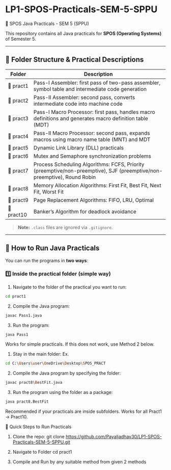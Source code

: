 # LP1-SPOS-Practicals-SEM-5-SPPU
🧪 SPOS Java Practicals - SEM 5 (SPPU)

This repository contains all Java practicals for **SPOS (Operating Systems)** of Semester 5.

---

## 📁 Folder Structure & Practical Descriptions

| Folder   | Description |
|----------|-------------|
| 📂 pract1   | Pass-I Assembler: first pass of two-pass assembler, symbol table and intermediate code generation |
| 📂 pract2   | Pass-II Assembler: second pass, converts intermediate code into machine code |
| 📂 pract3   | Pass-I Macro Processor: first pass, handles macro definitions and generates macro definition table (MDT) |
| 📂 pract4   | Pass-II Macro Processor: second pass, expands macros using macro name table (MNT) and MDT |
| 📂 pract5   | Dynamic Link Library (DLL) practicals |
| 📂 pract6   | Mutex and Semaphore synchronization problems |
| 📂 pract7   | Process Scheduling Algorithms: FCFS, Priority (preemptive/non-preemptive), SJF (preemptive/non-preemptive), Round Robin |
| 📂 pract8   | Memory Allocation Algorithms: First Fit, Best Fit, Next Fit, Worst Fit |
| 📂 pract9   | Page Replacement Algorithms: FIFO, LRU, Optimal |
| 📂 pract10  | Banker’s Algorithm for deadlock avoidance |

> **Note:** `.class` files are ignored via `.gitignore`.

---

## 🚀 How to Run Java Practicals

You can run the programs in **two ways**:

### 1️⃣ Inside the practical folder (simple way)
1. Navigate to the folder of the practical you want to run:
```bash
cd pract1
```
2. Compile the Java program:
```bash
javac Pass1.java
```

3. Run the program:
```bash
java Pass1
```

Works for simple practicals. If this does not work, use Method 2 below.

1. Stay in the main folder: Ex.
```bash
cd C:\Users\user\OneDrive\Desktop\SPOS_PRACT

```
2. Compile the Java program by specifying the folder:
```bash
javac pract8\BestFit.java
```

3. Run the program using the folder as a package:
```bash
java pract8.BestFit
```

Recommended if your practicals are inside subfolders. Works for all Pract1 → Pract10.


🔹 Quick Steps to Run Practicals

1. Clone the repo:
git clone https://github.com/Payaljadhav30/LP1-SPOS-Practicals-SEM-5-SPPU.git

2. Navigate to Folder
cd pract1

3. Compile and Run by any suitable method from given 2 methods
